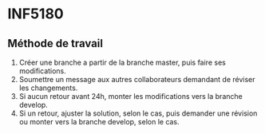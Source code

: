 # INF5180

## Méthode de travail
1. Créer une branche a partir de la branche master, puis faire ses modifications.
2. Soumettre un message aux autres collaborateurs demandant de réviser les changements.
3. Si aucun retour avant 24h, monter les modifications vers la branche develop.
4. Si un retour, ajuster la solution, selon le cas, puis demander une révision ou monter vers la branche develop, selon le cas.
